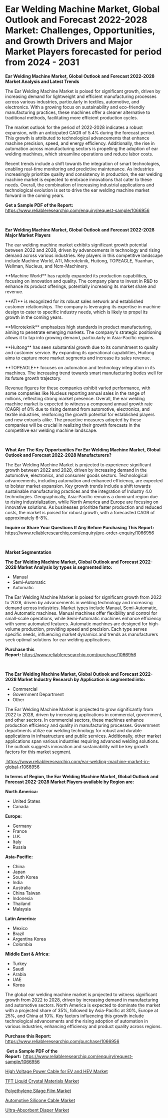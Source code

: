 <p><h1>Ear Welding Machine Market, Global Outlook and Forecast 2022-2028 Market: Challenges, Opportunities, and Growth Drivers and Major Market Players forecasted for period from 2024 - 2031</h1></p><p><strong>Ear Welding Machine Market, Global Outlook and Forecast 2022-2028 Market Analysis and Latest Trends</strong></p>
<p><p>The Ear Welding Machine Market is poised for significant growth, driven by increasing demand for lightweight and efficient manufacturing processes across various industries, particularly in textiles, automotive, and electronics. With a growing focus on sustainability and eco-friendly manufacturing practices, these machines offer a cleaner alternative to traditional methods, facilitating more efficient production cycles.</p><p>The market outlook for the period of 2022-2028 indicates a robust expansion, with an anticipated CAGR of 5.4% during the forecast period. This growth is attributed to technological advancements that enhance machine precision, speed, and energy efficiency. Additionally, the rise in automation across manufacturing sectors is propelling the adoption of ear welding machines, which streamline operations and reduce labor costs.</p><p>Recent trends include a shift towards the integration of smart technologies, enabling real-time monitoring and predictive maintenance. As industries increasingly prioritize quality and consistency in production, the ear welding machine market is expected to embrace innovations that cater to these needs. Overall, the combination of increasing industrial applications and technological evolution is set to drive the ear welding machine market forward in the coming years.</p></p>
<p><strong>Get a Sample PDF of the Report:&nbsp;</strong> <a href="https://www.reliableresearchiq.com/enquiry/request-sample/1066956?utm_campaign=1404&utm_medium=2&utm_source=Github&utm_content=ia&utm_term=11102024&utm_id=ear-welding-machine-market-global-outlook-and-forecast-2022-2028">https://www.reliableresearchiq.com/enquiry/request-sample/1066956</a></p>
<p>&nbsp;</p>
<p><strong>Ear Welding Machine Market, Global Outlook and Forecast 2022-2028 Major Market Players</strong></p>
<p><p>The ear welding machine market exhibits significant growth potential between 2022 and 2028, driven by advancements in technology and rising demand across various industries. Key players in this competitive landscape include Machine World, ATI, Microteknik, Huitong, TOPEAGLE, Yuanhan, Wellman, Nucleus, and Ncm-Machinery.</p><p>**Machine World** has rapidly expanded its production capabilities, focusing on innovation and quality. The company plans to invest in R&D to enhance its product offerings, potentially increasing its market share and revenue.</p><p>**ATI** is recognized for its robust sales network and established customer relationships. The company is leveraging its expertise in machine design to cater to specific industry needs, which is likely to propel its growth in the coming years.</p><p>**Microteknik** emphasizes high standards in product manufacturing, aiming to penetrate emerging markets. The company's strategic positioning allows it to tap into growing demand, particularly in Asia-Pacific regions.</p><p>**Huitong** has seen substantial growth due to its commitment to quality and customer service. By expanding its operational capabilities, Huitong aims to capture more market segments and increase its sales revenue.</p><p>**TOPEAGLE** focuses on automation and technology integration in its machines. The increasing trend towards smart manufacturing bodes well for its future growth trajectory.</p><p>Revenue figures for these companies exhibit varied performance, with some companies like Nucleus reporting annual sales in the range of millions, reflecting strong market presence. Overall, the ear welding machine market is expected to witness a compound annual growth rate (CAGR) of 8% due to rising demand from automotive, electronics, and textile industries, reinforcing the growth potential for established players and new entrants alike. The proactive measures adopted by these companies will be crucial in realizing their growth forecasts in the competitive ear welding machine landscape.</p></p>
<p>&nbsp;</p>
<p><strong>What Are The Key Opportunities For Ear Welding Machine Market, Global Outlook and Forecast 2022-2028 Manufacturers?</strong></p>
<p><p>The Ear Welding Machine Market is projected to experience significant growth between 2022 and 2028, driven by increasing demand in the automotive, electronics, and consumer goods sectors. Technological advancements, including automation and enhanced efficiency, are expected to bolster market expansion. Key growth trends include a shift towards sustainable manufacturing practices and the integration of Industry 4.0 technologies. Geographically, Asia-Pacific remains a dominant region due to rising industrialization, while North America and Europe are focusing on innovative solutions. As businesses prioritize faster production and reduced costs, the market is poised for robust growth, with a forecasted CAGR of approximately 6-8%.</p></p>
<p><strong>Inquire or Share Your Questions If Any Before Purchasing This Report:</strong> <a href="https://www.reliableresearchiq.com/enquiry/pre-order-enquiry/1066956?utm_campaign=1404&utm_medium=2&utm_source=Github&utm_content=ia&utm_term=11102024&utm_id=ear-welding-machine-market-global-outlook-and-forecast-2022-2028">https://www.reliableresearchiq.com/enquiry/pre-order-enquiry/1066956</a></p>
<p>&nbsp;</p>
<p><strong>Market Segmentation</strong></p>
<p><strong>The Ear Welding Machine Market, Global Outlook and Forecast 2022-2028 Market Analysis by types is segmented into:</strong></p>
<p><ul><li>Manual</li><li>Semi-Automatic</li><li>Automatic</li></ul></p>
<p><p>The Ear Welding Machine Market is poised for significant growth from 2022 to 2028, driven by advancements in welding technology and increasing demand across industries. Market types include Manual, Semi-Automatic, and Automatic machines. Manual machines offer flexibility and control for small-scale operations, while Semi-Automatic machines enhance efficiency with some automated features. Automatic machines are designed for high-volume production, providing speed and precision. Each type serves specific needs, influencing market dynamics and trends as manufacturers seek optimal solutions for ear welding applications.</p></p>
<p><strong>Purchase this Report:&nbsp;</strong><a href="https://www.reliableresearchiq.com/purchase/1066956?utm_campaign=1404&utm_medium=2&utm_source=Github&utm_content=ia&utm_term=11102024&utm_id=ear-welding-machine-market-global-outlook-and-forecast-2022-2028">https://www.reliableresearchiq.com/purchase/1066956</a></p>
<p>&nbsp;</p>
<p><strong>The Ear Welding Machine Market, Global Outlook and Forecast 2022-2028 Market Industry Research by Application is segmented into:</strong></p>
<p><ul><li>Commercial</li><li>Government Department</li><li>Other</li></ul></p>
<p><p>The Ear Welding Machine Market is projected to grow significantly from 2022 to 2028, driven by increasing applications in commercial, government, and other sectors. In commercial sectors, these machines enhance production efficiency and quality in manufacturing processes. Government departments utilize ear welding technology for robust and durable applications in infrastructure and public services. Additionally, other market applications span various industries requiring advanced welding solutions. The outlook suggests innovation and sustainability will be key growth factors for this market segment.</p></p>
<p><a href="https://www.reliableresearchiq.com/ear-welding-machine-market-in-global-r1066956?utm_campaign=1404&utm_medium=2&utm_source=Github&utm_content=ia&utm_term=11102024&utm_id=ear-welding-machine-market-global-outlook-and-forecast-2022-2028">&nbsp;https://www.reliableresearchiq.com/ear-welding-machine-market-in-global-r1066956</a></p>
<p><strong>In terms of Region, the Ear Welding Machine Market, Global Outlook and Forecast 2022-2028 Market Players available by Region are:</strong></p>
<p>
    <p> <strong> North America: </strong>
        <ul>
            <li>United States</li>
            <li>Canada</li>
        </ul>
        </p> 
    <p> <strong> Europe: </strong>
        <ul>
            <li>Germany</li>
            <li>France</li>
            <li>U.K.</li>
            <li>Italy</li>
            <li>Russia</li>
        </ul>
        </p> 
    <p> <strong> Asia-Pacific: </strong>
        <ul>
            <li>China</li>
            <li>Japan</li>
            <li>South Korea</li>
            <li>India</li>
            <li>Australia</li>
            <li>China Taiwan</li>
            <li>Indonesia</li>
            <li>Thailand</li>
            <li>Malaysia</li>
        </ul>
        </p> 
    <p> <strong> Latin America: </strong>
        <ul>
            <li>Mexico</li>
            <li>Brazil</li>
            <li>Argentina Korea</li>
            <li>Colombia</li>
        </ul>
        </p> 
    <p> <strong> Middle East & Africa: </strong>
        <ul>
            <li>Turkey</li>
            <li>Saudi</li>
            <li>Arabia</li>
            <li>UAE</li>
            <li>Korea</li>
        </ul>
    </p>
    </p>
<p><p>The global ear welding machine market is projected to witness significant growth from 2022 to 2028, driven by increasing demand in manufacturing and automotive sectors. North America is expected to dominate the market with a projected share of 35%, followed by Asia-Pacific at 30%, Europe at 25%, and China at 10%. Key factors influencing this growth include technological advancements and the rising adoption of automation in various industries, enhancing efficiency and product quality across regions.</p></p>
<p><strong>Purchase this Report: </strong><a href="https://www.reliableresearchiq.com/purchase/1066956?utm_campaign=1404&utm_medium=2&utm_source=Github&utm_content=ia&utm_term=11102024&utm_id=ear-welding-machine-market-global-outlook-and-forecast-2022-2028">https://www.reliableresearchiq.com/purchase/1066956</a></p>
<p>&nbsp;<strong>Get a Sample PDF of the Report:&nbsp;&nbsp;</strong><a href="https://www.reliableresearchiq.com/enquiry/request-sample/1066956?utm_campaign=1404&utm_medium=2&utm_source=Github&utm_content=ia&utm_term=11102024&utm_id=ear-welding-machine-market-global-outlook-and-forecast-2022-2028">https://www.reliableresearchiq.com/enquiry/request-sample/1066956</a></p>
<p><strong></strong></p>
<p><p><a href="https://www.linkedin.com/pulse/high-voltage-power-cable-ev-hev-market-pulse-59-expansion-zwplf?utm_campaign=1404&utm_medium=2&utm_source=Github&utm_content=ia&utm_term=11102024&utm_id=ear-welding-machine-market-global-outlook-and-forecast-2022-2028">High Voltage Power Cable for EV and HEV Market</a></p><p><a href="https://www.linkedin.com/pulse/tft-liquid-crystal-materials-market-size-growing-cagr-12-eocse?utm_campaign=1404&utm_medium=2&utm_source=Github&utm_content=ia&utm_term=11102024&utm_id=ear-welding-machine-market-global-outlook-and-forecast-2022-2028">TFT Liquid Crystal Materials Market</a></p><p><a href="https://www.linkedin.com/pulse/emerging-trends-polyethylene-silage-film-market-detailed-8x2ic?utm_campaign=1404&utm_medium=2&utm_source=Github&utm_content=ia&utm_term=11102024&utm_id=ear-welding-machine-market-global-outlook-and-forecast-2022-2028">Polyethylene Silage Film Market</a></p><p><a href="https://www.linkedin.com/pulse/global-automotive-silicone-cable-market-analysis-key-trends-zge1f?utm_campaign=1404&utm_medium=2&utm_source=Github&utm_content=ia&utm_term=11102024&utm_id=ear-welding-machine-market-global-outlook-and-forecast-2022-2028">Automotive Silicone Cable Market</a></p><p><a href="https://www.linkedin.com/pulse/ultra-absorbent-diaper-market-maturity-analysis-regional-disparities-vydvc?utm_campaign=1404&utm_medium=2&utm_source=Github&utm_content=ia&utm_term=11102024&utm_id=ear-welding-machine-market-global-outlook-and-forecast-2022-2028">Ultra-Absorbent Diaper Market</a></p></p>